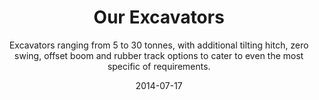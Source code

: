 ---
title: Our Excavators
subtitle: Excavators ranging from 5 to 30 tonnes, with additional tilting hitch, zero swing, offset boom and rubber track options to cater to even the most specific of requirements.
layout: default
modal-id: 4
date: 2014-07-17
img: escape.png
thumbnail: machinery-thumbnail.JPG
alt: image-alt
project-date: April 2014
client: Start Bootstrap
category: Web Development
description: 

---